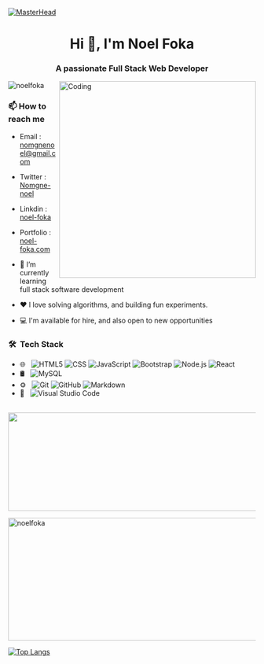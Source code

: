 [![MasterHead](https://blog.eduonix.com/wp-content/uploads/2018/09/Full-Stack-Developer.jpg)](https://rishavchanda.io)

<h1 align="center">Hi 👋, I'm Noel Foka</h1>
<h3 align="center">A passionate Full Stack Web Developer</h3>

<img align="right" alt="Coding" width="400" src="https://camo.githubusercontent.com/a4c584bce1c41271485d28f92aaf9f581b3c88b68ca723b6edfd58b4ba988c2b/68747470733a2f2f63646e2e6472696262626c652e636f6d2f75736572732f313138373833362f73637265656e73686f74732f363533393432392f70726f6772616d65722e676966">

<p align="left"> <img src="https://komarev.com/ghpvc/?username=noelfoka&label=Profile%20views&color=0e75b6&style=flat" alt="noelfoka" /> </p>

### 📫 How to reach me

- Email : nomgnenoel@gmail.com
- Twitter : [Nomgne-noel](https://twitter.com/noelnomgne)
- Linkdin : [noel-foka](https://www.linkedin.com/in/no%C3%ABl-nomgne-foka-063013231/)
- Portfolio : [noel-foka.com](https://noelfoka.github.io/portfolio-version/)

- 🌱 I’m currently learning full stack software development

- ❤️ I love solving algorithms, and building fun experiments.

- 💻 I'm available for hire, and also open to new opportunities

<h3> 🛠 &nbsp;Tech Stack</h3>

- 🌐 &nbsp;
  ![HTML5](https://img.shields.io/badge/-HTML5-333333?style=flat&logo=HTML5)
  ![CSS](https://img.shields.io/badge/-CSS-333333?style=flat&logo=CSS3&logoColor=1572B6)
  ![JavaScript](https://img.shields.io/badge/-JavaScript-333333?style=flat&logo=javascript)
  ![Bootstrap](https://img.shields.io/badge/-Bootstrap-333333?style=flat&logo=bootstrap&logoColor=563D7C)
  ![Node.js](https://img.shields.io/badge/-Node.js-333333?style=flat&logo=node.js)
  ![React](https://img.shields.io/badge/-React-333333?style=flat&logo=react)
- 🛢 &nbsp;
  ![MySQL](https://img.shields.io/badge/-MySQL-333333?style=flat&logo=mysql)
  <!--![MongoDB](https://img.shields.io/badge/-MongoDB-333333?style=flat&logo=mongodb)-->
- ⚙️ &nbsp;
  ![Git](https://img.shields.io/badge/-Git-333333?style=flat&logo=git)
  ![GitHub](https://img.shields.io/badge/-GitHub-333333?style=flat&logo=github)
  ![Markdown](https://img.shields.io/badge/-Markdown-333333?style=flat&logo=markdown)
- 🔧 &nbsp;
  ![Visual Studio Code](https://img.shields.io/badge/-Visual%20Studio%20Code-333333?style=flat&logo=visual-studio-code&logoColor=007ACC)
 <!-- ![RStudio](https://img.shields.io/badge/-RStudio-333333?style=flat&logo=rstudio)
  ![Eclipse](https://img.shields.io/badge/-Eclipse-333333?style=flat&logo=eclipse-ide&logoColor=2C2255)
 🖥 &nbsp;
  ![Illustrator](https://img.shields.io/badge/-Illustrator-333333?style=flat&logo=adobe-illustrator)
  ![Photoshop](https://img.shields.io/badge/-Photoshop-333333?style=flat&logo=adobe-photoshop)
  ![InDesign](https://img.shields.io/badge/-InDesign-333333?style=flat&logo=adobe-indesign)-->

<br/>

<!--<p><img align="left" src="https://github-readme-stats.vercel.app/api/top-langs?username=noelfoka&show_icons=true&locale=en&layout=compact" alt="noelfoka" /></p>-->
<a href="https://github.com/anuraghazra/github-readme-stats">
  <picture>
    <source 
      srcset="https://github-readme-stats.vercel.app/api?username=anuraghazra&show_icons=true&theme=dark"
      media="(prefers-color-scheme: light)"
    />
    <source
      srcset="https://github-readme-stats.vercel.app/api?username=anuraghazra&show_icons=true"
      media="(prefers-color-scheme: no-preference), (prefers-color-scheme: no-preference)"
    />
    <img width="1000" height="200" src="https://github-readme-stats.vercel.app/api?username=anuraghazra&show_icons=true" />
  </picture>
</a>
<a href="https://github.com/anuraghazra/convoychat">
  <p><img align="center" width="1000" height="250" src="https://github-readme-streak-stats.herokuapp.com/?user=noelfoka&" alt="noelfoka" /></p>
</a>

[![Top Langs](https://github-readme-stats.vercel.app/api/top-langs/?username=anuraghazra&size_weight=0.5&count_weight=0.5)](https://github.com/anuraghazra/github-readme-stats)

<!--<p><img align="right" src="https://github-readme-streak-stats.herokuapp.com/?user=noelfoka&" alt="noelfoka" /></p>
<picture>
<!--<source 
  srcset="https://github-readme-stats.vercel.app/api?username=anuraghazra&show_icons=true&theme=dark"
  media="(prefers-color-scheme: light)"
/>
<source
  srcset="https://github-readme-stats.vercel.app/api?username=anuraghazra&show_icons=true"
  media="(prefers-color-scheme: no-preference), (prefers-color-scheme: no-preference)"
/>
<img src="https://github-readme-stats.vercel.app/api?username=anuraghazra&show_icons=true" />
</picture>-->



<!--<p>&nbsp;<img align="right" src="https://github-readme-stats.vercel.app/api?username=noelfoka&show_icons=true&locale=en" alt="noelfoka" /></p>-->


